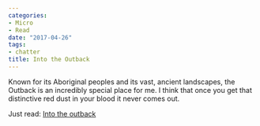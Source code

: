 ```yaml
---
categories:
- Micro
- Read
date: "2017-04-26"
tags:
- chatter
title: Into the Outback
---
```


Known for its Aboriginal peoples and its vast, ancient landscapes, the Outback is an incredibly special place for me. I think that once you get that distinctive red dust in your blood it never comes out.

Just read: [Into the outback](https://maptia.com/danproud/stories/into-the-outback)

